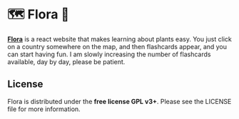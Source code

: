 # 🗺️ Flora 🌺

[**Flora**](https://flora-qwia.onrender.com) is a react website that makes learning about plants easy. You just click on a country somewhere on the map, and then flashcards appear, and you can start having fun.
I am slowly increasing the number of flashcards available, day by day, please be patient.

## License

Flora is distributed under the **free license GPL v3+**. Please see the LICENSE file for more information.
